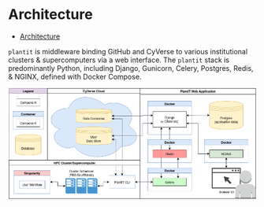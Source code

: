# Architecture

<!-- START doctoc generated TOC please keep comment here to allow auto update -->
<!-- DON'T EDIT THIS SECTION, INSTEAD RE-RUN doctoc TO UPDATE -->

- [Architecture](#architecture)

<!-- END doctoc generated TOC please keep comment here to allow auto update -->

`plantit` is middleware binding GitHub and CyVerse to various institutional clusters & supercomputers via a web interface. The `plantit` stack is predominantly Python, including Django, Gunicorn, Celery, Postgres, Redis, & NGINX, defined with Docker Compose.

![Architecture](../media/plantit.jpg)
